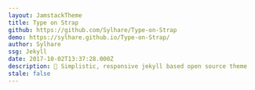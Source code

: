 ```yaml
---
layout: JamstackTheme
title: Type on Strap
github: https://github.com/Sylhare/Type-on-Strap
demo: https://sylhare.github.io/Type-on-Strap/
author: Sylhare
ssg: Jekyll
date: 2017-10-02T13:37:28.000Z
description: 🎨 Simplistic, responsive jekyll based open source theme
stale: false
---
```

